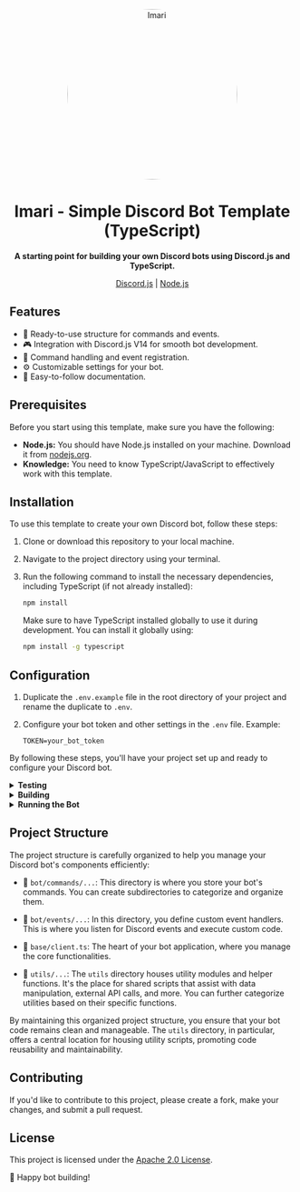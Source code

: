 <p align="center">
  <a href="https://github.com/MegalithOfficial/Typescript-discord-bot-Template">
    <img src="https://raw.githubusercontent.com/MegalithOfficial/Typescript-discord-bot-Template/main/Images/imari.png" alt="Imari" style="border-radius: 50%;" width="300" height="300">
  </a>
</p>

<h1 align="center">Imari - Simple Discord Bot Template (TypeScript)</h1>

<p align="center">
  <strong>A starting point for building your own Discord bots using Discord.js and TypeScript.</strong>
</p>

<p align="center">
  <a href="https://discord.js.org/" target="_blank">Discord.js</a> | <a href="https://nodejs.org/" target="_blank">Node.js</a>
</p>

## Features

- 🚀 Ready-to-use structure for commands and events.
- 🎮 Integration with Discord.js V14 for smooth bot development.
- 🧭 Command handling and event registration.
- ⚙️ Customizable settings for your bot.
- 📖 Easy-to-follow documentation.

## Prerequisites

Before you start using this template, make sure you have the following:

- **Node.js:** You should have Node.js installed on your machine. Download it from [nodejs.org](https://nodejs.org/).
- **Knowledge:** You need to know TypeScript/JavaScript to effectively work with this template.

## Installation

To use this template to create your own Discord bot, follow these steps:

1. Clone or download this repository to your local machine.

2. Navigate to the project directory using your terminal.

3. Run the following command to install the necessary dependencies, including TypeScript (if not already installed):

   ```bash
   npm install
   ```

   Make sure to have TypeScript installed globally to use it during development. You can install it globally using:

   ```bash
   npm install -g typescript
   ```

## Configuration

1. Duplicate the `.env.example` file in the root directory of your project and rename the duplicate to `.env`.

2. Configure your bot token and other settings in the `.env` file. Example:

   ```env
   TOKEN=your_bot_token
   ```

By following these steps, you'll have your project set up and ready to configure your Discord bot.

<details>
  <summary><strong>Testing</strong></summary>

  During development, you can test your code using TypeScript directly with the following command. Please note that you need to install `ts-node` globally only once:

  ```bash
  npm install -g ts-node # Install ts-node globally (once)
  npm run test
  ```
</details>

<details>
  <summary><strong>Building</strong></summary>

  To compile your TypeScript code into JavaScript for running your bot, execute the following command:

  ```bash
  npm run build
  ```

  Compiling the code enhances your bot application's performance by preparing it for execution.
  
</details>

<details>
  <summary><strong>Running the Bot</strong></summary>

  To run the bot using the built JavaScript code, use the following command:

  ```bash
  npm run start
  ```

</details>

## Project Structure

The project structure is carefully organized to help you manage your Discord bot's components efficiently:

- 📁 `bot/commands/...`: This directory is where you store your bot's commands. You can create subdirectories to categorize and organize them.

- 📁 `bot/events/...`: In this directory, you define custom event handlers. This is where you listen for Discord events and execute custom code.

- 📜 `base/client.ts`: The heart of your bot application, where you manage the core functionalities.

- 📁 `utils/...`: The `utils` directory houses utility modules and helper functions. It's the place for shared scripts that assist with data manipulation, external API calls, and more. You can further categorize utilities based on their specific functions.

By maintaining this organized project structure, you ensure that your bot code remains clean and manageable. The `utils` directory, in particular, offers a central location for housing utility scripts, promoting code reusability and maintainability.


## Contributing

If you'd like to contribute to this project, please create a fork, make your changes, and submit a pull request.

## License

This project is licensed under the [Apache 2.0 License](LICENSE).

🤖 Happy bot building!
